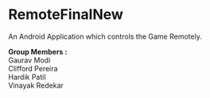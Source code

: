 # RemoteFinalNew
An Android Application which controls the Game Remotely.


<b>Group Members :</b><br>
Gaurav Modi<br>
Clifford Pereira <br>
Hardik Patil<br>
Vinayak Redekar<br>
